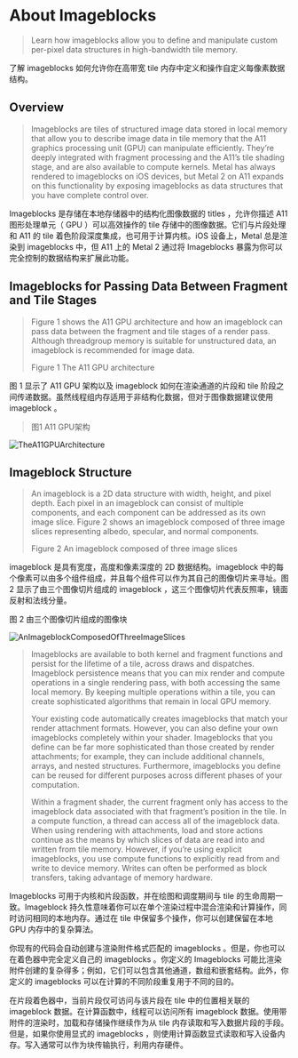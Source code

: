 #  About Imageblocks

> Learn how imageblocks allow you to define and manipulate custom per-pixel data structures in high-bandwidth tile memory.

了解 imageblocks 如何允许你在高带宽 tile 内存中定义和操作自定义每像素数据结构。

## Overview

> Imageblocks are tiles of structured image data stored in local memory that allow you to describe image data in tile memory that the A11 graphics processing unit (GPU) can manipulate efficiently. They’re deeply integrated with fragment processing and the A11’s tile shading stage, and are also available to compute kernels. Metal has always rendered to imageblocks on iOS devices, but Metal 2 on A11 expands on this functionality by exposing imageblocks as data structures that you have complete control over.

Imageblocks 是存储在本地存储器中的结构化图像数据的 titles ，允许你描述 A11 图形处理单元（ GPU ）可以高效操作的 tile 存储中的图像数据。它们与片段处理和 A11 的 tile 着色阶段深度集成，也可用于计算内核。iOS 设备上，Metal 总是渲染到 imageblocks 中，但 A11 上的 Metal 2 通过将 Imageblocks 暴露为你可以完全控制的数据结构来扩展此功能。

## Imageblocks for Passing Data Between Fragment and Tile Stages

> Figure 1 shows the A11 GPU architecture and how an imageblock can pass data between the fragment and tile stages of a render pass. Although threadgroup memory is suitable for unstructured data, an imageblock is recommended for image data.
>
> Figure 1 The A11 GPU architecture

图 1 显示了 A11 GPU 架构以及 imageblock 如何在渲染通道的片段和 tile 阶段之间传递数据。虽然线程组内存适用于非结构化数据，但对于图像数据建议使用 imageblock 。
>
>图1 A11 GPU架构

![TheA11GPUArchitecture](../../resource/Metal/Markdown/TheA11GPUArchitecture.png)

## Imageblock Structure

> An imageblock is a 2D data structure with width, height, and pixel depth. Each pixel in an imageblock can consist of multiple components, and each component can be addressed as its own image slice. Figure 2 shows an imageblock composed of three image slices representing albedo, specular, and normal components.
>
> Figure 2 An imageblock composed of three image slices

imageblock 是具有宽度，高度和像素深度的 2D 数据结构。imageblock 中的每个像素可以由多个组件组成，并且每个组件可以作为其自己的图像切片来寻址。图 2 显示了由三个图像切片组成的 imageblock ，这三个图像切片代表反照率，镜面反射和法线分量。

图 2 由三个图像切片组成的图像块

![AnImageblockComposedOfThreeImageSlices](../../resource/Metal/Markdown/AnImageblockComposedOfThreeImageSlices.png)

> Imageblocks are available to both kernel and fragment functions and persist for the lifetime of a tile, across draws and dispatches. Imageblock persistence means that you can mix render and compute operations in a single rendering pass, with both accessing the same local memory. By keeping multiple operations within a tile, you can create sophisticated algorithms that remain in local GPU memory.
>
> Your existing code automatically creates imageblocks that match your render attachment formats. However, you can also define your own imageblocks completely within your shader. Imageblocks that you define can be far more sophisticated than those created by render attachments; for example, they can include additional channels, arrays, and nested structures. Furthermore, imageblocks you define can be reused for different purposes across different phases of your computation.
>
> Within a fragment shader, the current fragment only has access to the imageblock data associated with that fragment’s position in the tile. In a compute function, a thread can access all of the imageblock data. When using rendering with attachments, load and store actions continue as the means by which slices of data are read into and written from tile memory. However, if you’re using explicit imageblocks, you use compute functions to explicitly read from and write to device memory. Writes can often be performed as block transfers, taking advantage of memory hardware.

Imageblocks 可用于内核和片段函数，并在绘图和调度期间与 tile 的生命周期一致。Imageblock 持久性意味着你可以在单个渲染过程中混合渲染和计算操作，同时访问相同的本地内存。通过在 tile 中保留多个操作，你可以创建保留在本地 GPU 内存中的复杂算法。

你现有的代码会自动创建与渲染附件格式匹配的 imageblocks 。但是，你也可以在着色器中完全定义自己的 imageblocks 。你定义的 Imageblocks 可能比渲染附件创建的复杂得多；例如，它们可以包含其他通道，数组和嵌套结构。此外，你定义的 imageblocks 可以在计算的不同阶段重复用于不同的目的。

在片段着色器中，当前片段仅可访问与该片段在 tile 中的位置相关联的 imageblock 数据。在计算函数中，线程可以访问所有 imageblock 数据。使用带附件的渲染时，加载和存储操作继续作为从 tile 内存读取和写入数据片段的手段。 但是，如果你使用显式的 imageblocks ，则使用计算函数显式读取和写入设备内存。写入通常可以作为块传输执行，利用内存硬件。
